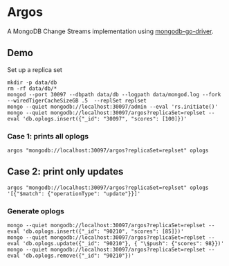 # Argos

A MongoDB Change Streams implementation using [mongodb-go-driver](https://github.com/mongodb/mongo-go-driver).

## Demo

Set up a replica set

```
mkdir -p data/db
rm -rf data/db/*
mongod --port 30097 --dbpath data/db --logpath data/mongod.log --fork --wiredTigerCacheSizeGB .5  --replSet replset
mongo --quiet mongodb://localhost:30097/admin --eval 'rs.initiate()'
mongo --quiet mongodb://localhost:30097/argos?replicaSet=replset --eval 'db.oplogs.insert({"_id": "30097", "scores": [100]})'
```

### Case 1: prints all oplogs

```
argos "mongodb://localhost:30097/argos?replicaSet=replset" oplogs
```

## Case 2: print only updates

```
argos "mongodb://localhost:30097/argos?replicaSet=replset" oplogs '[{"$match": {"operationType": "update"}}]'
```

### Generate oplogs

```
mongo --quiet mongodb://localhost:30097/argos?replicaSet=replset --eval 'db.oplogs.insert({"_id": "90210", "scores": [85]})'
mongo --quiet mongodb://localhost:30097/argos?replicaSet=replset --eval 'db.oplogs.update({"_id": "90210"}, { "\$push": {"scores": 98}})'
mongo --quiet mongodb://localhost:30097/argos?replicaSet=replset --eval 'db.oplogs.remove({"_id": "90210"})'
```
